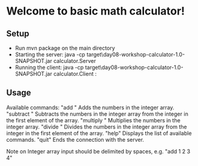 # Welcome to basic math calculator!

## Setup
- Run mvn package on the main directory
- Starting the server: java -cp target\day08-workshop-calculator-1.0-SNAPSHOT.jar calculator.Server <portNo> 
- Running the client: java -cp target\day08-workshop-calculator-1.0-SNAPSHOT.jar calculator.Client <hostname>:<portNo>

## Usage
Available commands:
"add <integer array>"           Adds the numbers in the integer array.
"subtract <integer array>"      Subtracts the numbers in the integer array from the integer in the first element of the array.
"multiply <integer array>"      Multiplies the numbers in the integer array.
"divide <integer array>"        Divides the numbers in the integer array from the integer in the first element of the array.
"help"                          Displays the list of available commands.
"quit"                          Ends the connection with the server.

Note on <integer array>
Integer array input should be delimited by spaces, e.g. "add 1 2 3 4"